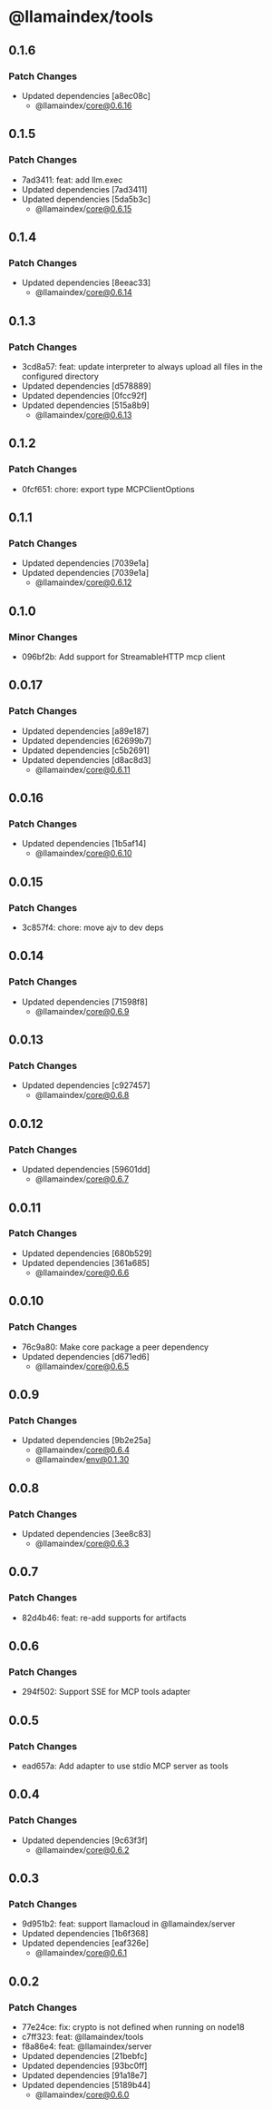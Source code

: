 # @llamaindex/tools

## 0.1.6

### Patch Changes

- Updated dependencies [a8ec08c]
  - @llamaindex/core@0.6.16

## 0.1.5

### Patch Changes

- 7ad3411: feat: add llm.exec
- Updated dependencies [7ad3411]
- Updated dependencies [5da5b3c]
  - @llamaindex/core@0.6.15

## 0.1.4

### Patch Changes

- Updated dependencies [8eeac33]
  - @llamaindex/core@0.6.14

## 0.1.3

### Patch Changes

- 3cd8a57: feat: update interpreter to always upload all files in the configured directory
- Updated dependencies [d578889]
- Updated dependencies [0fcc92f]
- Updated dependencies [515a8b9]
  - @llamaindex/core@0.6.13

## 0.1.2

### Patch Changes

- 0fcf651: chore: export type MCPClientOptions

## 0.1.1

### Patch Changes

- Updated dependencies [7039e1a]
- Updated dependencies [7039e1a]
  - @llamaindex/core@0.6.12

## 0.1.0

### Minor Changes

- 096bf2b: Add support for StreamableHTTP mcp client

## 0.0.17

### Patch Changes

- Updated dependencies [a89e187]
- Updated dependencies [62699b7]
- Updated dependencies [c5b2691]
- Updated dependencies [d8ac8d3]
  - @llamaindex/core@0.6.11

## 0.0.16

### Patch Changes

- Updated dependencies [1b5af14]
  - @llamaindex/core@0.6.10

## 0.0.15

### Patch Changes

- 3c857f4: chore: move ajv to dev deps

## 0.0.14

### Patch Changes

- Updated dependencies [71598f8]
  - @llamaindex/core@0.6.9

## 0.0.13

### Patch Changes

- Updated dependencies [c927457]
  - @llamaindex/core@0.6.8

## 0.0.12

### Patch Changes

- Updated dependencies [59601dd]
  - @llamaindex/core@0.6.7

## 0.0.11

### Patch Changes

- Updated dependencies [680b529]
- Updated dependencies [361a685]
  - @llamaindex/core@0.6.6

## 0.0.10

### Patch Changes

- 76c9a80: Make core package a peer dependency
- Updated dependencies [d671ed6]
  - @llamaindex/core@0.6.5

## 0.0.9

### Patch Changes

- Updated dependencies [9b2e25a]
  - @llamaindex/core@0.6.4
  - @llamaindex/env@0.1.30

## 0.0.8

### Patch Changes

- Updated dependencies [3ee8c83]
  - @llamaindex/core@0.6.3

## 0.0.7

### Patch Changes

- 82d4b46: feat: re-add supports for artifacts

## 0.0.6

### Patch Changes

- 294f502: Support SSE for MCP tools adapter

## 0.0.5

### Patch Changes

- ead657a: Add adapter to use stdio MCP server as tools

## 0.0.4

### Patch Changes

- Updated dependencies [9c63f3f]
  - @llamaindex/core@0.6.2

## 0.0.3

### Patch Changes

- 9d951b2: feat: support llamacloud in @llamaindex/server
- Updated dependencies [1b6f368]
- Updated dependencies [eaf326e]
  - @llamaindex/core@0.6.1

## 0.0.2

### Patch Changes

- 77e24ce: fix: crypto is not defined when running on node18
- c7ff323: feat: @llamaindex/tools
- f8a86e4: feat: @llamaindex/server
- Updated dependencies [21bebfc]
- Updated dependencies [93bc0ff]
- Updated dependencies [91a18e7]
- Updated dependencies [5189b44]
  - @llamaindex/core@0.6.0
